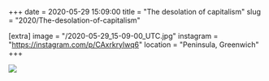 +++
date = 2020-05-29 15:09:00
title = "The desolation of capitalism"
slug = "2020/The-desolation-of-capitalism"

[extra]
image = "/2020-05-29_15-09-00_UTC.jpg"
instagram = "https://instagram.com/p/CAxrkrylwq6"
location = "Peninsula, Greenwich"
+++

<img src="/2020-05-29_15-09-00_UTC.jpg" />
